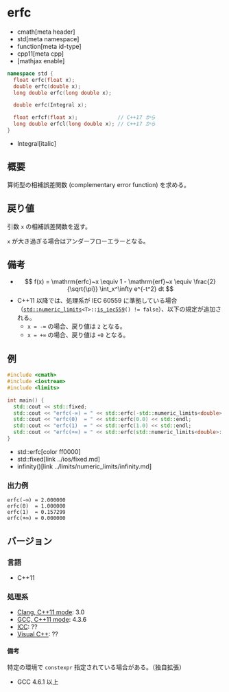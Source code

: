 # erfc
* cmath[meta header]
* std[meta namespace]
* function[meta id-type]
* cpp11[meta cpp]
* [mathjax enable]

```cpp
namespace std {
  float erfc(float x);
  double erfc(double x);
  long double erfc(long double x);

  double erfc(Integral x);

  float erfcf(float x);             // C++17 から
  long double erfcl(long double x); // C++17 から
}
```
* Integral[italic]

## 概要
算術型の相補誤差関数 (complementary error function) を求める。


## 戻り値
引数 `x` の相補誤差関数を返す。

`x` が大き過ぎる場合はアンダーフローエラーとなる。

## 備考
- $$ f(x) = \mathrm{erfc}~x \equiv 1 - \mathrm{erf}~x \equiv \frac{2}{\sqrt{\pi}} \int_x^\infty e^{-t^2} dt $$
- C++11 以降では、処理系が IEC 60559 に準拠している場合（[`std::numeric_limits`](../limits/numeric_limits.md)`<T>::`[`is_iec559`](../limits/numeric_limits/is_iec559.md)`() != false`）、以下の規定が追加される。
    - `x = -∞` の場合、戻り値は `2` となる。
    - `x = +∞` の場合、戻り値は `+0` となる。


## 例
```cpp
#include <cmath>
#include <iostream>
#include <limits>

int main() {
  std::cout << std::fixed;
  std::cout << "erfc(-∞) = " << std::erfc(-std::numeric_limits<double>::infinity()) << std::endl;
  std::cout << "erfc(0)  = " << std::erfc(0.0) << std::endl;
  std::cout << "erfc(1)  = " << std::erfc(1.0) << std::endl;
  std::cout << "erfc(+∞) = " << std::erfc(std::numeric_limits<double>::infinity()) << std::endl;
}
```
* std::erfc[color ff0000]
* std::fixed[link ../ios/fixed.md]
* infinity()[link ../limits/numeric_limits/infinity.md]

### 出力例
```
erfc(-∞) = 2.000000
erfc(0)  = 1.000000
erfc(1)  = 0.157299
erfc(+∞) = 0.000000
```

## バージョン
### 言語
- C++11

### 処理系
- [Clang, C++11 mode](/implementation.md#clang): 3.0
- [GCC, C++11 mode](/implementation.md#gcc): 4.3.6
- [ICC](/implementation.md#icc): ??
- [Visual C++](/implementation.md#visual_cpp): ??

#### 備考
特定の環境で `constexpr` 指定されている場合がある。（独自拡張）

- GCC 4.6.1 以上
